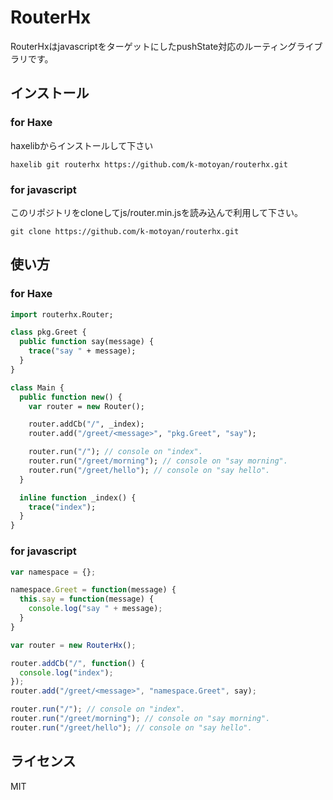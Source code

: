 # RouterHx

RouterHxはjavascriptをターゲットにしたpushState対応のルーティングライブラリです。

## インストール

### for Haxe

haxelibからインストールして下さい
```
haxelib git routerhx https://github.com/k-motoyan/routerhx.git
```

### for javascript

このリポジトリをcloneしてjs/router.min.jsを読み込んで利用して下さい。
```
git clone https://github.com/k-motoyan/routerhx.git
```

## 使い方

### for Haxe
```hx
import routerhx.Router;

class pkg.Greet {
  public function say(message) {
    trace("say " + message);
  }
}

class Main {
  public function new() {
    var router = new Router();

    router.addCb("/", _index);
    router.add("/greet/<message>", "pkg.Greet", "say");

    router.run("/"); // console on "index".
    router.run("/greet/morning"); // console on "say morning".
    router.run("/greet/hello"); // console on "say hello".
  }

  inline function _index() {
    trace("index");
  }
}
```

### for javascript
```js
var namespace = {};

namespace.Greet = function(message) {
  this.say = function(message) {
    console.log("say " + message);
  }
}

var router = new RouterHx();

router.addCb("/", function() {
  console.log("index");
});
router.add("/greet/<message>", "namespace.Greet", say);

router.run("/"); // console on "index".
router.run("/greet/morning"); // console on "say morning".
router.run("/greet/hello"); // console on "say hello".
```

## ライセンス
MIT